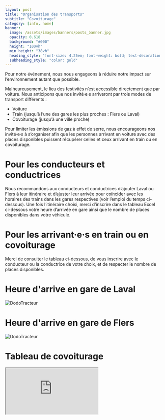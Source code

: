 ```yaml
---
layout: post
title: "Organisation des transports"
subtitle: "Covoiturage"
category: [info, home]
banner:
  image: /assets/images/banners/posts_banner.jpg
  opacity: 0.618
  background: "#000"
  height: "100vh"
  min_height: "38vh"
  heading_style: "font-size: 4.25em; font-weight: bold; text-decoration: underline"
  subheading_style: "color: gold"
---
```


Pour notre événement, nous nous engageons à réduire notre impact sur l’environnement autant que possible.

Malheureusement, le lieu des festivités n’est accessible directement que par voiture. Nous anticipons que nos invité·e·s arriveront par trois modes de transport différents :

- Voiture
- Train (jusqu’à l’une des gares les plus proches : Flers ou Laval)
- Covoiturage (jusqu’à une ville proche)

Pour limiter les émissions de gaz à effet de serre, nous encourageons nos invité·e·s à s’organiser afin que les personnes arrivant en voiture avec des places disponibles puissent récupérer celles et ceux arrivant en train ou en covoiturage.

# Pour les conducteurs et conductrices

Nous recommandons aux conducteurs et conductrices d’ajouter Laval ou Flers à leur itinéraire et d’ajuster leur arrivée pour coïncider avec les horaires des trains dans les gares respectives (voir l’emploi du temps ci-dessous). Une fois l’itinéraire choisi, merci d’inscrire dans le tableau Excel ci-dessous votre heure d’arrivée en gare ainsi que le nombre de places disponibles dans votre véhicule.

# Pour les arrivant·e·s en train ou en covoiturage

Merci de consulter le tableau ci-dessous, de vous inscrire avec le conducteur ou la conductrice de votre choix, et de respecter le nombre de places disponibles.


# Heure d'arrive en gare de Laval

<img src="{{site.baseurl | prepend: site.url}}assets/images/transport/HeuresLaval.jpg" alt="DodoTracteur" style="width: auto; height: auto;" />

# Heure d'arrive en gare de Flers

<img src="{{site.baseurl | prepend: site.url}}assets/images/transport/HeuresFlers.jpg" alt="DodoTracteur" style="width: auto; height: auto;" />

# Tableau de covoiturage
<iframe src="https://docs.google.com/spreadsheets/d/e/2PACX-1vTTy2he1jt8fF3wvk-uUUgJgAAND5KJZZdbwHeCzABdGdE44T_WXBc2n85vS2KZxj_SI5EEqUFAjxqN/pubhtml?widget=true&amp;headers=false"></iframe>
